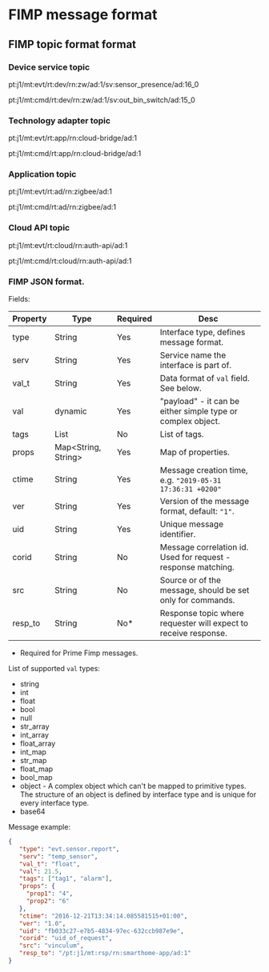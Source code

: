 # FIMP message format 

## FIMP topic format format

### Device service topic

pt:j1/mt:evt/rt:dev/rn:zw/ad:1/sv:sensor_presence/ad:16_0

pt:j1/mt:cmd/rt:dev/rn:zw/ad:1/sv:out_bin_switch/ad:15_0

### Technology adapter topic

pt:j1/mt:evt/rt:app/rn:cloud-bridge/ad:1

pt:j1/mt:cmd/rt:app/rn:cloud-bridge/ad:1

### Application topic 

pt:j1/mt:evt/rt:ad/rn:zigbee/ad:1

pt:j1/mt:cmd/rt:ad/rn:zigbee/ad:1

### Cloud API topic 

pt:j1/mt:evt/rt:cloud/rn:auth-api/ad:1

pt:j1/mt:cmd/rt:cloud/rn:auth-api/ad:1

### FIMP JSON format. 
 
Fields:

Property | Type                |Required | Desc               
---------|---------------------|---------|----------------------------------------------------------------
type     | String              | Yes     | Interface type, defines message format.
serv     | String              | Yes     | Service name the interface is part of.
val_t    | String              | Yes     | Data format of `val` field. See below.
val      | dynamic             | Yes     | "payload" - it can be either simple type or complex object.
tags     | List<String>        | No      | List of tags.
props    | Map<String, String> | Yes     | Map of properties.
ctime    | String              | Yes     | Message creation time, e.g. `"2019-05-31 17:36:31 +0200"`
ver      | String              | Yes     | Version of the message format, default: `"1"`.
uid      | String              | Yes     | Unique message identifier.
corid    | String              | No      | Message correlation id. Used for request - response matching.
src      | String              | No      | Source or of the message, should be set only for commands.
resp_to  | String              | No*     | Response topic where requester will expect to receive response.

* Required for Prime Fimp messages.

List of supported `val` types: 

* string
* int
* float 
* bool
* null
* str_array
* int_array
* float_array
* int_map
* str_map
* float_map
* bool_map
* object - A complex object which can't be mapped to primitive types. The structure of an object is defined by interface type and is unique for every interface type. 
* base64

Message example: 

```json
{
   "type": "evt.sensor.report",
   "serv": "temp_sensor",
   "val_t": "float",
   "val": 21.5,
   "tags": ["tag1", "alarm"],
   "props": {
     "prop1": "4",
     "prop2": "6"
   },
   "ctime": "2016-12-21T13:34:14.085581515+01:00",
   "ver": "1.0",
   "uid": "fb033c27-e7b5-4834-97ec-632ccb987e9e",
   "corid": "uid_of_request",
   "src": "vinculum",
   "resp_to": "/pt:j1/mt:rsp/rn:smarthome-app/ad:1"
}
```
